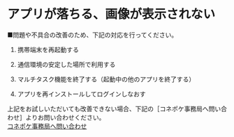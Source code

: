 # アプリが落ちる、画像が表示されない

■問題や不具合の改善のため、下記の対応を行ってください。

1. 携帯端末を再起動する

1. 通信環境の安定した場所で利用する

1. マルチタスク機能を終了する（起動中の他のアプリを終了する）

1. アプリを再インストールしてログインしなおす

上記をお試しいただいても改善できない場合、下記の［コネポケ事務局へ問い合わせ］よりお問い合わせください。  
[コネポケ事務局へ問い合わせ](support@conepoke.com)